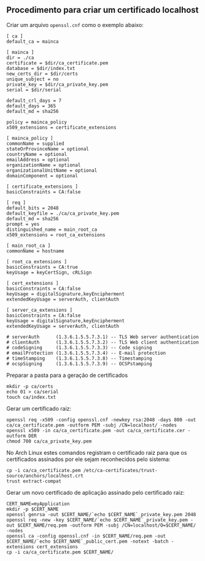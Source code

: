 ## Procedimento para criar um certificado localhost

Criar um arquivo `openssl.cnf` como o exemplo abaixo:
```plaintext
[ ca ]
default_ca = mainca

[ mainca ]
dir = ./ca
certificate = $dir/ca_certificate.pem
database = $dir/index.txt
new_certs_dir = $dir/certs
unique_subject = no
private_key = $dir/ca_private_key.pem
serial = $dir/serial

default_crl_days = 7
default_days = 365
default_md = sha256

policy = mainca_policy
x509_extensions = certificate_extensions

[ mainca_policy ]
commonName = supplied
stateOrProvinceName = optional
countryName = optional
emailAddress = optional
organizationName = optional
organizationalUnitName = optional
domainComponent = optional

[ certificate_extensions ]
basicConstraints = CA:false

[ req ]
default_bits = 2048
default_keyfile = ./ca/ca_private_key.pem
default_md = sha256
prompt = yes
distinguished_name = main_root_ca
x509_extensions = root_ca_extensions

[ main_root_ca ]
commonName = hostname

[ root_ca_extensions ]
basicConstraints = CA:true
keyUsage = keyCertSign, cRLSign

[ cert_extensions ]
basicConstraints = CA:false
keyUsage = digitalSignature,keyEncipherment
extendedKeyUsage = serverAuth, clientAuth

[ server_ca_extensions ]
basicConstraints = CA:false
keyUsage = digitalSignature,keyEncipherment
extendedKeyUsage = serverAuth, clientAuth

# serverAuth      (1.3.6.1.5.5.7.3.1) -- TLS Web server authentication
# clientAuth      (1.3.6.1.5.5.7.3.2) -- TLS Web client authentication
# codeSigning     (1.3.6.1.5.5.7.3.3) -- Code signing
# emailProtection (1.3.6.1.5.5.7.3.4) -- E-mail protection
# timeStamping    (1.3.6.1.5.5.7.3.8) -- Timestamping
# ocspSigning     (1.3.6.1.5.5.7.3.9) -- OCSPstamping
```

Preparar a pasta para a geração de certificados

```plaintext
mkdir -p ca/certs
echo 01 > ca/serial
touch ca/index.txt
```

Gerar um certificado raiz:

```plaintext
openssl req -x509 -config openssl.cnf -newkey rsa:2048 -days 800 -out ca/ca_certificate.pem -outform PEM -subj /CN=localhost/ -nodes
openssl x509 -in ca/ca_certificate.pem -out ca/ca_certificate.cer -outform DER
chmod 700 ca/ca_private_key.pem
```

No Arch Linux estes comandos registram o certificado raiz para que os certificados assinados por ele sejam reconhecidos pelo sistema:

```plaintext
cp -i ca/ca_certificate.pem /etc/ca-certificates/trust-source/anchors/localhost.crt
trust extract-compat
```

Gerar um novo certificado de aplicação assinado pelo certificado raiz:

```plaintext
CERT_NAME=myApplication
mkdir -p $CERT_NAME
openssl genrsa -out $CERT_NAME/`echo $CERT_NAME`_private_key.pem 2048
openssl req -new -key $CERT_NAME/`echo $CERT_NAME`_private_key.pem -out $CERT_NAME/req.pem -outform PEM -subj /CN=localhost/O=$CERT_NAME/ -nodes
openssl ca -config openssl.cnf -in $CERT_NAME/req.pem -out $CERT_NAME/`echo $CERT_NAME`_public_cert.pem -notext -batch -extensions cert_extensions
cp -i ca/ca_certificate.pem $CERT_NAME/
```
